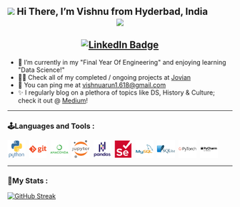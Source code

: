 <h2>
 
  <img src="https://media.giphy.com/media/hvRJCLFzcasrR4ia7z/giphy.gif" width="30px"/>
 Hi There, I’m Vishnu from Hyderbad, India 

  <div id="header" align="center">
  <img src="https://media.giphy.com/media/gjrYDwbjnK8x36xZIO/giphy.gif" width="100"/>
</div>
  
  <div id="header" align="center">
  <img src="https://komarev.com/ghpvc/?username=vishnuarun02&style=round-square&color=green" alt=""/>
</div>
  
  <div id="badges" align="center">
  <a href="https://www.linkedin.com/in/vishnu-arun22/">
    <img src="https://img.shields.io/badge/LinkedIn-blue?style=for-the-badge&logo=linkedin&logoColor=white" alt="LinkedIn Badge"/>
  </a>
</div>
  
 </h2>


- 🔆 I’m currently in my "Final Year Of Engineering" and enjoying learning "Data Science!"
- 🤹‍♂️ Check all of my completed / ongoing projects at [Jovian](https://jovian.ai/vigilantstars6)
- 🧭 You can ping me at vishnuarun1.618@gmail.com 
- ✨ I regularly blog on a plethora of topics like DS, History & Culture; check it out @ [Medium](https://medium.com/@vishnuarun)! 


---

### :joystick:Languages and Tools : 

<div>
  <img src="https://github.com/devicons/devicon/blob/master/icons/python/python-original-wordmark.svg" title="Python"  alt="Python" width="40" height="40"/>&nbsp;
  <img src="https://github.com/devicons/devicon/blob/master/icons/git/git-plain-wordmark.svg" title="Git" alt="Git" width="40" height="40"/>&nbsp;
  <img src="https://github.com/devicons/devicon/blob/master/icons/anaconda/anaconda-original-wordmark.svg" title="Anaconda"  alt="Anaconda" width="40" height="40"/>&nbsp;
   <img src="https://github.com/devicons/devicon/blob/master/icons/jupyter/jupyter-original-wordmark.svg" title="Jupyter" alt="Jupyter" width="40" height="40"/>&nbsp;
  <img src="https://github.com/devicons/devicon/blob/master/icons/pandas/pandas-original-wordmark.svg" title="Pandas" alt="Pandas" width="40" height="40"/>&nbsp;
  <img src="https://github.com/devicons/devicon/blob/master/icons/selenium/selenium-original.svg" title="Selenium" alt="Selenium" width="40" height="40"/>&nbsp;
  <img src="https://github.com/devicons/devicon/blob/master/icons/mysql/mysql-original-wordmark.svg" title="MySql" alt="MySql " width="40" height="40"/>&nbsp;
  <img src="https://github.com/devicons/devicon/blob/master/icons/sqlite/sqlite-original-wordmark.svg" title="SQLite" alt="SQLite" width="40" height="40"/>&nbsp;
  <img src="https://github.com/devicons/devicon/blob/master/icons/pytorch/pytorch-original-wordmark.svg" title="PyTorch" alt="PyTorch" width="40" height="40"/>&nbsp;
  <img src="https://github.com/devicons/devicon/blob/master/icons/pycharm/pycharm-original-wordmark.svg" title=" PyCharm" alt=" PyCharm" width="40" height="40"/>
 </div>
 
 ---

### 🧮My Stats :
[![GitHub Streak](https://github-readme-streak-stats.herokuapp.com?user=vishnuarun02&theme=tokyonight)](https://git.io/streak-stats)
















<!---
vishnuarun02/vishnuarun02 is a ✨ special ✨ repository because its `README.md` (this file) appears on your GitHub profile.
You can click the Preview link to take a look at your changes.
--->
